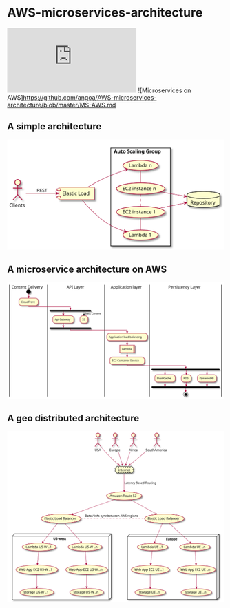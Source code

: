 # AWS-microservices-architecture

![Microservices and cloud based architecture](https://github.com/angoa/AWS-microservices-architecture/blob/master/img/microservices_and_cloud_based_architecture.pdf)
![Microservices on AWS]https://github.com/angoa/AWS-microservices-architecture/blob/master/MS-AWS.md

## A simple architecture

![A simple architecture on AWS](https://github.com/angoa/AWS-microservices-architecture/blob/master/img/ms-simple.svg)

## A microservice architecture on AWS

![A microservice architecture on AWS](https://github.com/angoa/AWS-microservices-architecture/blob/master/img/ms-architecture-aws.svg)

## A geo distributed architecture 

![A geo distributed architecture](https://github.com/angoa/AWS-microservices-architecture/blob/master/img/ms-geo-distributed.svg)
